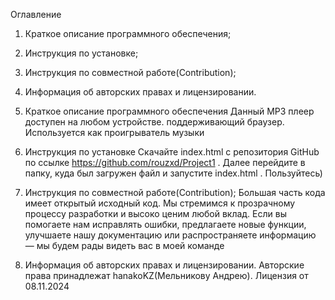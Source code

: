 Оглавление
1. Краткое описание программного обеспечения;
2. Инструкция по установке;
3. Инструкция по совместной работе(Contribution);
4. Информация об авторских правах и лицензировании.

1. Краткое описание программного обеспечения
Данный МР3 плеер доступен на любом устройстве. поддерживающий браузер. Используется как проигрыватель музыки

2. Инструкция по установке
Скачайте index.html с репозитория GitHub по ссылке https://github.com/rouzxd/Project1 . Далее перейдите в папку, куда был загружен файл и запустите index.html . Пользуйтесь)

3. Инструкция по совместной работе(Contribution);
   Большая часть кода имеет открытый исходный код. Мы стремимся к прозрачному процессу разработки и высоко ценим любой вклад. Если вы помогаете нам исправлять ошибки, предлагаете новые функции, улучшаете нашу документацию или распространяете информацию — мы будем рады видеть вас в моей команде

4. Информация об авторских правах и лицензировании.
Авторские права принадлежат hanakoKZ(Мельникову Андрею). Лицензия от 08.11.2024